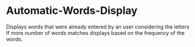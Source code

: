 # Automatic-Words-Display
Displays words that were already entered by an user considering the letters 
If more number of words matches displays based on the frequency of the words.
